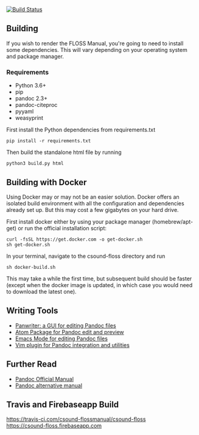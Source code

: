 [![Build Status](https://travis-ci.com/csound-flossmanual/csound-floss.svg?branch=master)](https://travis-ci.com/csound-flossmanual/csound-floss)

## Building
If you wish to render the FLOSS Manual, you're going to need to install
some dependencies. This will vary depending on your operating system and
package manager.

### Requirements
- Python 3.6+
- pip
- pandoc 2.3+
- pandoc-citeproc
- pyyaml
- weasyprint

First install the Python dependencies from requirements.txt

```
pip install -r requirements.txt
```

Then build the standalone html file by running

```
python3 build.py html
```

## Building with Docker
Using Docker may or may not be an easier solution.
Docker offers an isolated build environment with all the configuration
and dependencies already set up. But this may cost a few gigabytes on your
hard drive.

First install docker either by using your package manager (homebrew/apt-get) or run
the official installation script:

```
curl -fsSL https://get.docker.com -o get-docker.sh
sh get-docker.sh
```

In your terminal, navigate to the csound-floss directory and run

```
sh docker-build.sh
```

This may take a while the first time, but subsequent build should be faster
(except when the docker image is updated, in which case you would need to download the latest one).

## Writing Tools
- [Panwriter: a GUI for editing Pandoc files](https://panwriter.com/)
- [Atom Package for Pandoc edit and preview](https://atom.io/packages/pandoc)
- [Emacs Mode for editing Pandoc files](http://joostkremers.github.io/pandoc-mode/)
- [Vim plugin for Pandoc integration and utilities](https://github.com/vim-pandoc/vim-pandoc)

## Further Read
- [Pandoc Official Manual](https://pandoc.org/MANUAL.html)
- [Pandoc alternative manual](https://rmarkdown.rstudio.com/authoring_pandoc_markdown.html%23raw-tex)

## Travis and Firebaseapp Build
<https://travis-ci.com/csound-flossmanual/csound-floss>  
<https://csound-floss.firebaseapp.com>
